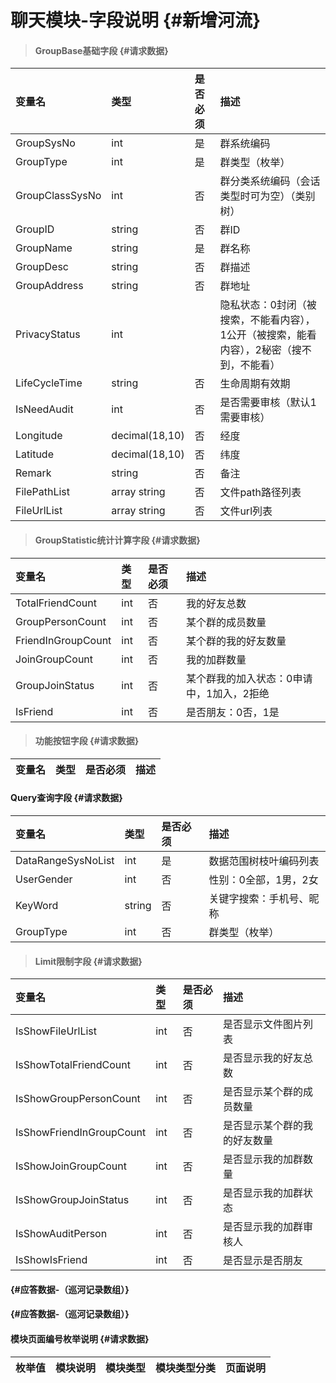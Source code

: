 # 聊天模块-字段说明 {#新增河流}

> #### GroupBase基础字段 {#请求数据}

| 变量名 | 类型 | 是否必须 | 描述 |
| :--- | :--- | :--- | :--- |
| GroupSysNo | int | 是 | 群系统编码 |
| GroupType | int | 是 | 群类型（枚举） |
| GroupClassSysNo | int | 否 | 群分类系统编码（会话类型时可为空）（类别树） |
| GroupID | string | 否 | 群ID |
| GroupName | string | 是 | 群名称 |
| GroupDesc | string | 否 | 群描述 |
| GroupAddress | string | 否 | 群地址 |
| PrivacyStatus | int |  | 隐私状态：0封闭（被搜索，不能看内容），1公开（被搜索，能看内容），2秘密（搜不到，不能看） |
| LifeCycleTime | string | 否 | 生命周期有效期 |
| IsNeedAudit | int | 否 | 是否需要审核（默认1需要审核） |
| Longitude | decimal\(18,10\) | 否 | 经度 |
| Latitude | decimal\(18,10\) | 否 | 纬度 |
| Remark | string | 否 | 备注 |
| FilePathList | array string | 否 | 文件path路径列表 |
| FileUrlList | array string | 否 | 文件url列表 |

> #### GroupStatistic统计计算字段 {#请求数据}

| 变量名 | 类型 | 是否必须 | 描述 |
| :--- | :--- | :--- | :--- |
| TotalFriendCount | int | 否 | 我的好友总数 |
| GroupPersonCount | int | 否 | 某个群的成员数量 |
| FriendInGroupCount | int | 否 | 某个群的我的好友数量 |
| JoinGroupCount | int | 否 | 我的加群数量 |
| GroupJoinStatus | int | 否 | 某个群我的加入状态：0申请中，1加入，2拒绝 |
| IsFriend | int | 否 | 是否朋友：0否，1是 |

> #### 功能按钮字段 {#请求数据}

| 变量名 | 类型 | 是否必须 | 描述 |
| :--- | :--- | :--- | :--- |


#### Query查询字段 {#请求数据}

| 变量名 | 类型 | 是否必须 | 描述 |
| :--- | :--- | :--- | :--- |
| DataRangeSysNoList | int | 是 | 数据范围树枝叶编码列表 |
| UserGender | int | 否 | 性别：0全部，1男，2女 |
| KeyWord | string | 否 | 关键字搜索：手机号、昵称 |
| GroupType | int | 否 | 群类型（枚举） |

> #### Limit限制字段 {#请求数据}

| 变量名 | 类型 | 是否必须 | 描述 |
| :--- | :--- | :--- | :--- |
| IsShowFileUrlList | int | 否 | 是否显示文件图片列表 |
| IsShowTotalFriendCount | int | 否 | 是否显示我的好友总数 |
| IsShowGroupPersonCount | int | 否 | 是否显示某个群的成员数量 |
| IsShowFriendInGroupCount | int | 否 | 是否显示某个群的我的好友数量 |
| IsShowJoinGroupCount | int | 否 | 是否显示我的加群数量 |
| IsShowGroupJoinStatus | int | 否 | 是否显示我的加群状态 |
| IsShowAuditPerson | int | 否 | 是否显示我的加群审核人 |
| IsShowIsFriend | int | 否 | 是否显示是否朋友 |

####  {#应答数据-（巡河记录数组）}

####  {#应答数据-（巡河记录数组）}

#### 模块页面编号枚举说明 {#请求数据}

| 枚举值 | 模块说明 | 模块类型 | 模块类型分类 | 页面说明 |
| :--- | :--- | :--- | :--- | :--- |




